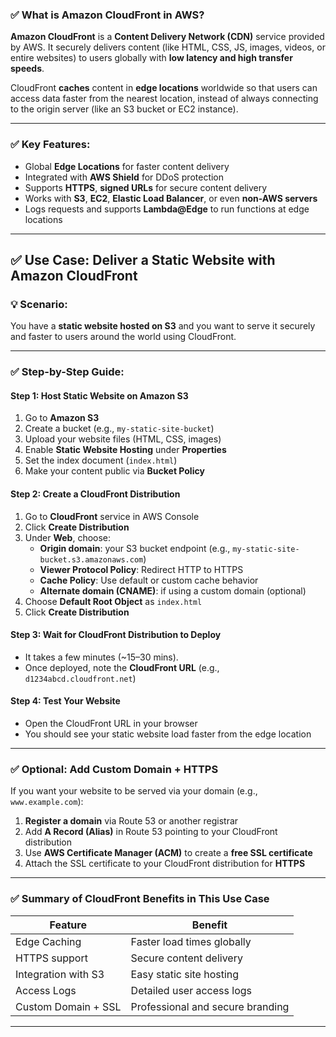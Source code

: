 ### ✅ What is **Amazon CloudFront** in AWS?

**Amazon CloudFront** is a **Content Delivery Network (CDN)** service provided by AWS. It securely delivers content (like HTML, CSS, JS, images, videos, or entire websites) to users globally with **low latency and high transfer speeds**.

CloudFront **caches** content in **edge locations** worldwide so that users can access data faster from the nearest location, instead of always connecting to the origin server (like an S3 bucket or EC2 instance).

---

### ✅ Key Features:

- Global **Edge Locations** for faster content delivery
- Integrated with **AWS Shield** for DDoS protection
- Supports **HTTPS**, **signed URLs** for secure content delivery
- Works with **S3**, **EC2**, **Elastic Load Balancer**, or even **non-AWS servers**
- Logs requests and supports **Lambda@Edge** to run functions at edge locations

---

## ✅ Use Case: Deliver a Static Website with Amazon CloudFront

### 💡 Scenario:  
You have a **static website hosted on S3** and you want to serve it securely and faster to users around the world using CloudFront.

---

### ✅ Step-by-Step Guide:

#### **Step 1: Host Static Website on Amazon S3**

1. Go to **Amazon S3**
2. Create a bucket (e.g., `my-static-site-bucket`)
3. Upload your website files (HTML, CSS, images)
4. Enable **Static Website Hosting** under **Properties**
5. Set the index document (`index.html`)
6. Make your content public via **Bucket Policy**

#### **Step 2: Create a CloudFront Distribution**

1. Go to **CloudFront** service in AWS Console
2. Click **Create Distribution**
3. Under **Web**, choose:
   - **Origin domain**: your S3 bucket endpoint (e.g., `my-static-site-bucket.s3.amazonaws.com`)
   - **Viewer Protocol Policy**: Redirect HTTP to HTTPS
   - **Cache Policy**: Use default or custom cache behavior
   - **Alternate domain (CNAME)**: if using a custom domain (optional)
4. Choose **Default Root Object** as `index.html`
5. Click **Create Distribution**

#### **Step 3: Wait for CloudFront Distribution to Deploy**

- It takes a few minutes (~15–30 mins).
- Once deployed, note the **CloudFront URL** (e.g., `d1234abcd.cloudfront.net`)

#### **Step 4: Test Your Website**

- Open the CloudFront URL in your browser
- You should see your static website load faster from the edge location

---

### ✅ Optional: Add Custom Domain + HTTPS

If you want your website to be served via your domain (e.g., `www.example.com`):

1. **Register a domain** via Route 53 or another registrar
2. Add **A Record (Alias)** in Route 53 pointing to your CloudFront distribution
3. Use **AWS Certificate Manager (ACM)** to create a **free SSL certificate**
4. Attach the SSL certificate to your CloudFront distribution for **HTTPS**

---

### ✅ Summary of CloudFront Benefits in This Use Case

| Feature                  | Benefit                          |
|--------------------------|----------------------------------|
| Edge Caching             | Faster load times globally       |
| HTTPS support            | Secure content delivery          |
| Integration with S3      | Easy static site hosting         |
| Access Logs              | Detailed user access logs        |
| Custom Domain + SSL      | Professional and secure branding |

---


